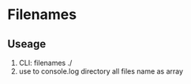 # Filenames

## Useage

1. CLI: filenames ./
2. use to console.log directory all files name as array
